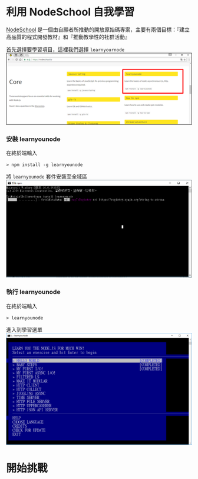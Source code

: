 # 利用 NodeSchool 自我學習

[NodeSchool](https://nodeschool.io/
) 是一個由自願者所推動的開放原始碼專案，主要有兩個目標：『建立高品質的程式開發教材』和『推動教學性的社群活動』

首先選擇要學習項目，這裡我們選擇 `learnyournode`
![](/assets/learn_01.png)

### 安裝 learnyounode
在終於端輸入
```
> npm install -g learnyounode 
```

將 `learnyounode` 套件安裝至全域區
![](/assets/learn_02.png)


### 執行 learnyounode

在終於端輸入
```
> learnyounode 
```

進入到學習選單
![](/assets/learn_03.png)


# 開始挑戰

<!-- toc -->

